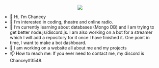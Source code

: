 
<p align="center">
    <img src="https://user-images.githubusercontent.com/69983078/121249256-48fe2280-c89c-11eb-86da-cf4a25ed57e1.gif">
</p>

- 👋 Hi, I’m Chancey
- 👀 I’m interested in coding, theatre and online radio.
- 🌱 I’m currently learning about databases (Mongo DB) and I am trying to get better node.js/discord.js. I am also working on a bot for a streamer which I will add a repository for it once I have finished it. One point in time, I want to make a bot dashboard.
- 🤗 I am working on a website all about me and my projects
- 📫 How to reach me: If you ever need to contact me, my discord is Chancey#3548.
